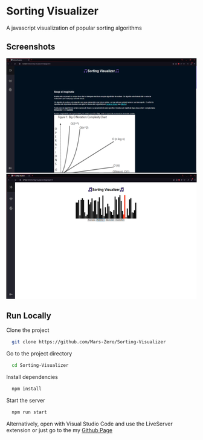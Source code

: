 
# Sorting Visualizer

A javascript visualization of popular sorting algorithms


## Screenshots

![First page](https://github.com/Mars-Zero/Sorting-Visualizer/blob/main/docs/Picture1.png)
![Second page](https://github.com/Mars-Zero/Sorting-Visualizer/blob/main/docs/Picture2.png)


## Run Locally

Clone the project

```bash
  git clone https://github.com/Mars-Zero/Sorting-Visualizer
```

Go to the project directory

```bash
  cd Sorting-Visualizer
```

Install dependencies

```bash
  npm install
```

Start the server

```bash
  npm run start
```

Alternatively, open with Visual Studio Code and use the LiveServer extension or just go to the my [Github Page](https://mars-zero.github.io/Sorting-Visualizer/frontpage.html)
